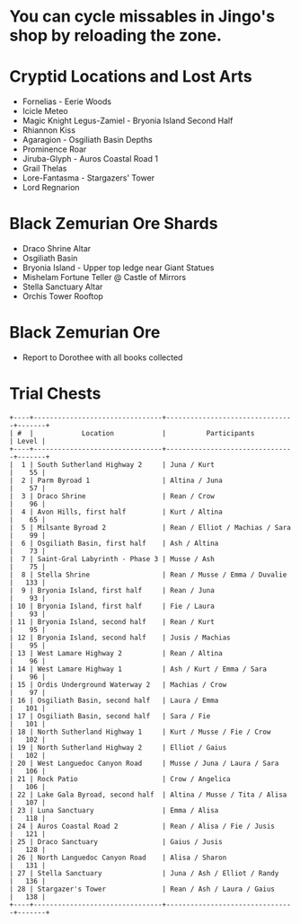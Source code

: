 # You can cycle missables in Jingo's shop by reloading the zone.
# Cryptid Locations and Lost Arts
- Fornelias - Eerie Woods
 - Icicle Meteo
- Magic Knight Legus-Zamiel - Bryonia Island Second Half
 - Rhiannon Kiss
- Agaragion - Osgiliath Basin Depths
 - Prominence Roar
- Jiruba-Glyph - Auros Coastal Road 1
 - Grail Thelas
- Lore-Fantasma - Stargazers' Tower
 - Lord Regnarion
# Black Zemurian Ore Shards
- Draco Shrine Altar
- Osgiliath Basin
- Bryonia Island - Upper top ledge near Giant Statues
- Mishelam Fortune Teller @ Castle of Mirrors
- Stella Sanctuary Altar
- Orchis Tower Rooftop
# Black Zemurian Ore
- Report to Dorothee with all books collected

# Trial Chests
```
+----+--------------------------------+--------------------------------+-------+
| #  |            Location            |          Participants          | Level |
+----+--------------------------------+--------------------------------+-------+
|  1 | South Sutherland Highway 2     | Juna / Kurt                    |    55 |
|  2 | Parm Byroad 1                  | Altina / Juna                  |    57 |
|  3 | Draco Shrine                   | Rean / Crow                    |    96 |
|  4 | Avon Hills, first half         | Kurt / Altina                  |    65 |
|  5 | Milsante Byroad 2              | Rean / Elliot / Machias / Sara |    99 |
|  6 | Osgiliath Basin, first half    | Ash / Altina                   |    73 |
|  7 | Saint-Gral Labyrinth - Phase 3 | Musse / Ash                    |    75 |
|  8 | Stella Shrine                  | Rean / Musse / Emma / Duvalie  |   133 |
|  9 | Bryonia Island, first half     | Rean / Juna                    |    93 |
| 10 | Bryonia Island, first half     | Fie / Laura                    |    93 |
| 11 | Bryonia Island, second half    | Rean / Kurt                    |    95 |
| 12 | Bryonia Island, second half    | Jusis / Machias                |    95 |
| 13 | West Lamare Highway 2          | Rean / Altina                  |    96 |
| 14 | West Lamare Highway 1          | Ash / Kurt / Emma / Sara       |    96 |
| 15 | Ordis Underground Waterway 2   | Machias / Crow                 |    97 |
| 16 | Osgiliath Basin, second half   | Laura / Emma                   |   101 |
| 17 | Osgiliath Basin, second half   | Sara / Fie                     |   101 |
| 18 | North Sutherland Highway 1     | Kurt / Musse / Fie / Crow      |   102 |
| 19 | North Sutherland Highway 2     | Elliot / Gaius                 |   102 |
| 20 | West Languedoc Canyon Road     | Musse / Juna / Laura / Sara    |   106 |
| 21 | Rock Patio                     | Crow / Angelica                |   106 |
| 22 | Lake Gala Byroad, second half  | Altina / Musse / Tita / Alisa  |   107 |
| 23 | Luna Sanctuary                 | Emma / Alisa                   |   118 |
| 24 | Auros Coastal Road 2           | Rean / Alisa / Fie / Jusis     |   121 |
| 25 | Draco Sanctuary                | Gaius / Jusis                  |   128 |
| 26 | North Languedoc Canyon Road    | Alisa / Sharon                 |   131 |
| 27 | Stella Sanctuary               | Juna / Ash / Elliot / Randy    |   136 |
| 28 | Stargazer's Tower              | Rean / Ash / Laura / Gaius     |   138 |
+----+--------------------------------+--------------------------------+-------+
```